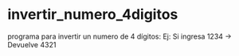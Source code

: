 # invertir_numero_4digitos
programa para invertir un numero de 4 dígitos: Ej: Si ingresa 1234 -> Devuelve 4321
